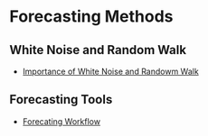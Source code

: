 # Forecasting Methods

## White Noise and Random Walk

- [Importance of White Noise and Randowm Walk](random_walk.md)

## Forecasting Tools


- [Forecating Workflow](forecasting_tools.md)


